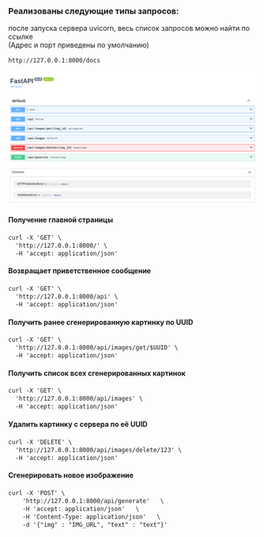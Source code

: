 
### Реализованы следующие типы запросов:

после запуска сервера uvicorn, весь список запросов можно найти по ссылке  
(Адрес и порт приведены по умолчанию)

```
http://127.0.0.1:8000/docs
```

![image](Img/Fast_api.png)

#### Получение главной страницы
```
curl -X 'GET' \
  'http://127.0.0.1:8000/' \
  -H 'accept: application/json'
```
#### Возвращает приветственное сообщение
```
curl -X 'GET' \
  'http://127.0.0.1:8000/api' \
  -H 'accept: application/json'
```
#### Получить ранее сгенерированную картинку по UUID
```
curl -X 'GET' \
  'http://127.0.0.1:8000/api/images/get/$UUID' \
  -H 'accept: application/json'
```
#### Получить список всех сгенерированных картинок
```
curl -X 'GET' \
  'http://127.0.0.1:8000/api/images' \
  -H 'accept: application/json'
```
#### Удалить картинку с сервера по её UUID
```
curl -X 'DELETE' \
  'http://127.0.0.1:8000/api/images/delete/123' \
  -H 'accept: application/json'
```
#### Сгенерировать новое изображение
```
curl -X 'POST' \
    'http://127.0.0.1:8000/api/generate'   \
    -H 'accept: application/json'   \
    -H 'Content-Type: application/json'   \
    -d '{"img" : "IMG_URL", "text" : "text"}'
```

